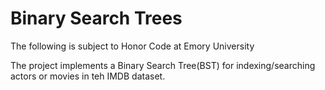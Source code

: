 <h1>Binary Search Trees</h1>

<p>
The following is subject to Honor Code at Emory University

The project implements a Binary Search Tree(BST) for indexing/searching actors or movies in teh IMDB dataset. 

</p>
